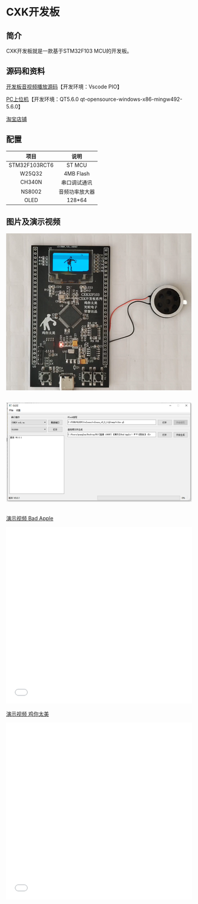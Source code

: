 # CXK开发板

<a id = "cxk"></a>

## 简介

CXK开发板就是一款基于STM32F103 MCU的开发板。

## 源码和资料

[开发板音视频播放源码](https://gitee.com/guanglunking/cxkboard)【开发环境：Vscode PIO】  

[PC上位机](https://gitee.com/guanglunking/gldzpc)【开发环境：QT5.6.0 qt-opensource-windows-x86-mingw492-5.6.0】  

[淘宝店铺](https://item.taobao.com/item.htm?ft=t&id=629250846356)  

## 配置 

| 项目 | 说明 |
|:-----:|:-----:|
| STM32F103RCT6 | ST MCU |
| W25Q32 | 4MB Flash |
| CH340N | 串口调试通讯 |
| NS8002 | 音频功率放大器 |
| OLED | 128*64 |

## 图片及演示视频

![CXK开发板](img/cxkboard.png)  
<br />  

![CXK上位机](img/pc.png)  
<br />  

[演示视频 Bad Apple](https://www.bilibili.com/video/BV1vy4y1C7RY)    
<iframe height="480" width="100%" src="//player.bilibili.com/player.html?aid=797410897&bvid=BV1vy4y1C7RY&cid=243857484&page=1" scrolling="no" border="0" frameborder="no" framespacing="0" allowfullscreen="true"> </iframe>  
<br />  

[演示视频 鸡你太美](https://www.bilibili.com/video/BV1F54y1C7SJ)    
<iframe height="480" width="100%" src="//player.bilibili.com/player.html?aid=842408728&bvid=BV1F54y1C7SJ&cid=243858444&page=1" scrolling="no" border="0" frameborder="no" framespacing="0" allowfullscreen="true"> </iframe>  
<br />  

